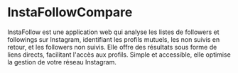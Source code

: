 # InstaFollowCompare
InstaFollow est une application web qui analyse les listes de followers et followings sur Instagram, identifiant les profils mutuels, les non suivis en retour, et les followers non suivis. Elle offre des résultats sous forme de liens directs, facilitant l'accès aux profils. Simple et accessible, elle optimise la gestion de votre réseau Instagram.

